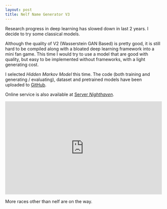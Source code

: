 ```yaml
---
layout: post
title: Nelf Name Generator V3
---
```


Research progress in deep learning has slowed down in last 2 years. I decide to try some classical models.

Although the quality of V2 (Wasserstein GAN Based) is pretty good, it is still hard to be compiled along
with a bloated deep learning framework into a mini fan game. This time I would try to use a model that are
good with quality, but easy to be implemented without frameworks, with a light generating cost.

I selected _Hidden Markov Model_ this time. The code (both training and generating / evaluating), dataset
and pretrained models have been uploaded to [GitHub](https://github.com/AeanSR/NameGen-v3).

Online service is also available at [Server _Nighthaven_](https://nighthaven.aean.net/namegen).

<script type="text/javascript">
                      function NameGenIFrameLoaded() {
                          document.domain = "aean.net";
                          var iFrameID = document.getElementById('NameGenIFrame');
                          if(iFrameID) {
                                iFrameID.height = "";
                                iFrameID.height = iFrameID.contentWindow.document.body.scrollHeight + "px";
                          }   
                      }
                    </script>
<iframe id="NameGenIFrame" src="https://nighthaven.aean.net/namegen" onload="NameGenIFrameLoaded()" scrolling="no" border="0" frameborder="no" framespacing="0" style="height: 300px; width: 100%;">
  <p>Your browser does not support iframes. Please visit [Server _Nighthaven_](https://nighthaven.aean.net/namegen) manually.</p>
</iframe>

More races other than nelf are on the way.
